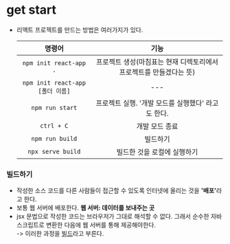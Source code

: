 # get start

- 리액트 프로젝트를 만드는 방법은 여러가지가 있다.

  |              명령어              |                                기능                                |
  | :------------------------------: | :----------------------------------------------------------------: |
  |      `npm init react-app .`      | 프로젝트 생성(마침표는 현재 디렉토리에서 프로젝트를 만들겠다는 뜻) |
  | `npm init react-app [폴더 이름]` |                                ---                                 |
  |         `npm run start`          |         프로젝트 실행. '개발 모드를 실행했다' 라고도 한다.         |
  |            `ctrl + C`            |                           개발 모드 종료                           |
  |         `npm run build`          |                              빌드하기                              |
  |        `npx serve build`         |                    빌드한 것을 로컬에 실행하기                     |

### 빌드하기

- 작성한 소스 코드를 다른 사람들이 접근할 수 있도록 인터넷에 올리는 것을 <b>'배포'</b>라고 한다.
- 보통 웹 서버에 배포한다. <b>웹 서버: 데이터를 보내주는 곳</b>
- jsx 문법으로 작성한 코드는 브라우저가 그대로 해석할 수 없다. 그래서 순수한 자바스크립트로 변환한 다음에 웹 서버를 통해 제공해야한다.  
  -> 이러한 과정을 <u>빌드</u>라고 부른다.
